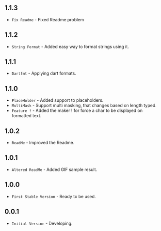 ## 1.1.3

* `Fix Readme` - Fixed Readme problem

## 1.1.2

* `String Format` - Added easy way to format strings using it.

## 1.1.1

* `Dartfmt` - Applying dart formats.

## 1.1.0

* `PlaceHolder` - Added support to placeholders.
* `MultiMask` - Support multi masking, that changes based on length typed.
* `Feature !` - Added the maker ! for force a char to be displayed on formatted text.

## 1.0.2

* `ReadMe` - Improved the Readme.

## 1.0.1

* `Altered ReadMe` - Added GIF sample result.

## 1.0.0

* `First Stable Version` - Ready to be used.

## 0.0.1

* `Initial Version` - Developing.
